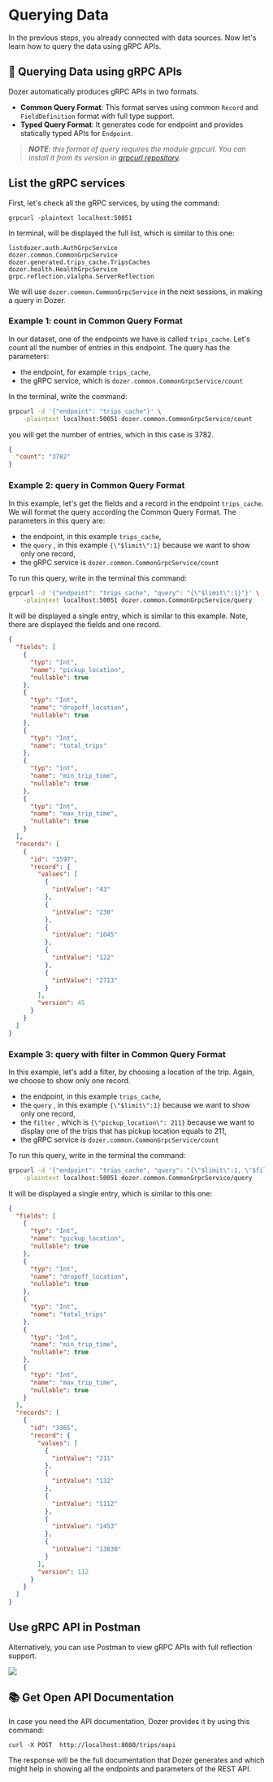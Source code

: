 # Querying Data


In the previous steps, you already connected with data sources. Now let's learn how to query the data using gRPC APIs.

## 🔎 Querying Data using gRPC APIs

Dozer automatically produces gRPC APIs in two formats.

* **Common Query Format**: This format serves using common `Record` and `FieldDefinition` format with full type support. 
* **Typed Query Format**: It generates code for endpoint and provides statically typed APIs for `Endpoint`.

> *__NOTE__: this format of query requires the module grpcurl. You can install it  from its version in [grpcurl repository](https://github.com/fullstorydev/grpcurl).*


## List the gRPC services

First, let's check all the gRPC services, by using the command:


`grpcurl -plaintext localhost:50051 `

In terminal, will be displayed the full list, which is similar to this one:

```
listdozer.auth.AuthGrpcService
dozer.common.CommonGrpcService
dozer.generated.trips_cache.TripsCaches
dozer.health.HealthGrpcService
grpc.reflection.v1alpha.ServerReflection
```


We will use  `dozer.common.CommonGrpcService` in the next sessions, in making a query in Dozer.


### Example 1: count in Common Query Format

In our dataset, one of the endpoints we have is called `trips_cache`. Let's count all the number of entries in this endpoint. The query has the parameters:
* the endpoint, for example `trips_cache`, 
* the gRPC service, which is `dozer.common.CommonGrpcService/count`

In the terminal, write the command:

```bash
grpcurl -d '{"endpoint": "trips_cache"}' \
    -plaintext localhost:50051 dozer.common.CommonGrpcService/count
```
    
you will get the number of entries, which in this case is 3782. 
    
    
```json
{
  "count": "3782"
}
```

### Example 2: query in Common Query Format

In this example, let's get the fields and a record in the endpoint `trips_cache`. We will format the query according the Common Query Format. The parameters in this query are:

* the endpoint, in this example `trips_cache`, 
* the `query` , in this example `{\"$limit\":1}` because we want to show only one record,
* the gRPC service is `dozer.common.CommonGrpcService/count`


To run this query, write in the terminal this command: 

```bash
grpcurl -d '{"endpoint": "trips_cache", "query": "{\"$limit\":1}"}' \
    -plaintext localhost:50051 dozer.common.CommonGrpcService/query
```

It will be displayed a single entry, which is similar to this example. Note, there are displayed the fields and one record.

    
```json
{
  "fields": [
    {
      "typ": "Int",
      "name": "pickup_location",
      "nullable": true
    },
    {
      "typ": "Int",
      "name": "dropoff_location",
      "nullable": true
    },
    {
      "typ": "Int",
      "name": "total_trips"
    },
    {
      "typ": "Int",
      "name": "min_trip_time",
      "nullable": true
    },
    {
      "typ": "Int",
      "name": "max_trip_time",
      "nullable": true
    }
  ],
  "records": [
    {
      "id": "3597",
      "record": {
        "values": [
          {
            "intValue": "43"
          },
          {
            "intValue": "230"
          },
          {
            "intValue": "1045"
          },
          {
            "intValue": "122"
          },
          {
            "intValue": "2713"
          }
        ],
        "version": 45
      }
    }
  ]
}
```

### Example 3: query with filter in Common Query Format

In this example, let's add a filter, by choosing a location of the trip. Again, we choose to show only one record.

* the endpoint, in this example `trips_cache`, 
* the `query` , in this example `{\"$limit\":1}` because we want to show only one record,
* the `filter` , which is `{\"pickup_location\": 211}` because we want to display one of the trips that has pickup location equals to 211,
* the gRPC service is `dozer.common.CommonGrpcService/count`


To run this query, write in the terminal the command: 

```bash
grpcurl -d '{"endpoint": "trips_cache", "query": "{\"$limit\":1, \"$filter\": {\"pickup_location\": 211}}"}' \
    -plaintext localhost:50051 dozer.common.CommonGrpcService/query
```


It will be displayed a single entry, which is similar to this one:

    
```json
{
  "fields": [
    {
      "typ": "Int",
      "name": "pickup_location",
      "nullable": true
    },
    {
      "typ": "Int",
      "name": "dropoff_location",
      "nullable": true
    },
    {
      "typ": "Int",
      "name": "total_trips"
    },
    {
      "typ": "Int",
      "name": "min_trip_time",
      "nullable": true
    },
    {
      "typ": "Int",
      "name": "max_trip_time",
      "nullable": true
    }
  ],
  "records": [
    {
      "id": "3365",
      "record": {
        "values": [
          {
            "intValue": "211"
          },
          {
            "intValue": "132"
          },
          {
            "intValue": "1112"
          },
          {
            "intValue": "1453"
          },
          {
            "intValue": "13830"
          }
        ],
        "version": 112
      }
    }
  ]
}
```

## Use gRPC API in Postman 


Alternatively, you can use Postman to view gRPC APIs with full reflection support. 

![](./img/postman_query_grpc.png)


## 📚 Get Open API Documentation

In case you need the API documentation, Dozer provides it by using this command:

`curl -X POST  http://localhost:8080/trips/oapi`

The response will be the full documentation that Dozer generates and which might help in showing all the endpoints and parameters of the REST API.



